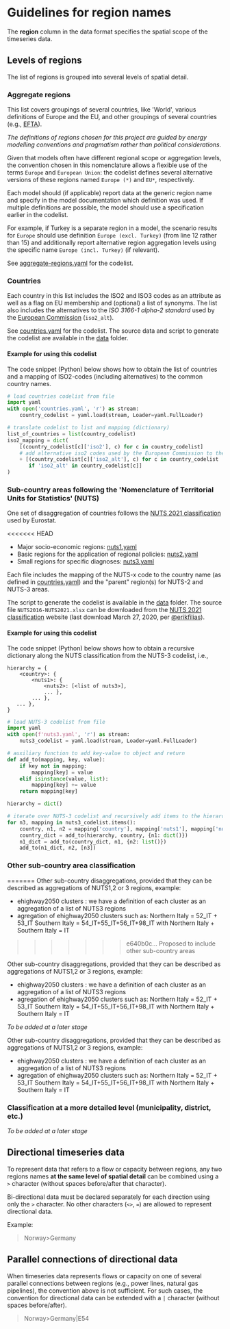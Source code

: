 # Guidelines for region names

The **region** column in the data format specifies the spatial scope
of the timeseries data.

## Levels of regions

The list of regions is grouped into several levels of spatial detail.

### Aggregate regions

This list covers groupings of several countries, like 'World', various
definitions of Europe and the EU, and other groupings of several countries
(e.g., [EFTA](https://en.wikipedia.org/wiki/European_Free_Trade_Association)).

*The definitions of regions chosen for this project are guided by energy*
*modelling conventions and pragmatism rather than political considerations.*

Given that models often have different regional scope or aggregation levels,
the convention chosen in this nomenclature allows a flexible use
of the terms `Europe` and `European Union`:
the codelist defines several alternative versions of these regions named
`Europe (*)` and `EU*`, respectively.

Each model should (if applicable) report data at the generic region name
and specify in the model documentation which definition was used.
If multiple definitions are possible, the model should use a specification
earlier in the codelist.

For example, if Turkey is a separate region in a model, the scenario results
for `Europe` should use definition `Europe (excl. Turkey)`
(from line 12 rather than 15)
and additionally report alternative region aggregation levels
using the specific name `Europe (incl. Turkey)` (if relevant).

See [aggregate-regions.yaml](aggregate-regions.yaml) for the codelist.

### Countries

Each country in this list includes the ISO2 and ISO3 codes as an attribute
as well as a flag on EU membership and (optional) a list of synonyms.
The list also includes the alternatives to the *ISO 3166-1 alpha-2 standard*
used by the [European Commission](https://en.wikipedia.org/wiki/ISO_3166-1_alpha-2)
(`iso2_alt`).

See [countries.yaml](countries.yaml) for the codelist.
The source data and script to generate the codelist are available
in the [data](data) folder.

#### Example for using this codelist

The code snippet (Python) below shows how to obtain the list of countries
and a mapping of ISO2-codes (including alternatives)
to the common country names.

```python
# load countries codelist from file
import yaml
with open('countries.yaml', 'r') as stream:
    country_codelist = yaml.load(stream, Loader=yaml.FullLoader)

# translate codelist to list and mapping (dictionary)
list_of_countries = list(country_codelist)
iso2_mapping = dict(
    [(country_codelist[c]['iso2'], c) for c in country_codelist]
    # add alternative iso2 codes used by the European Commission to the mapping
    + [(country_codelist[c]['iso2_alt'], c) for c in country_codelist
       if 'iso2_alt' in country_codelist[c]]
)
```

### Sub-country areas following the 'Nomenclature of Territorial Units for Statistics' (NUTS)

One set of disaggregation of countries follows the 
[NUTS 2021 classification](https://ec.europa.eu/eurostat/web/nuts/background)
used by Eurostat.

<<<<<<< HEAD
 - Major socio-economic regions: [nuts1.yaml](nuts1.yaml)
 - Basic regions for the application of regional policies: [nuts2.yaml](nuts2.yaml)
 - Small regions for specific diagnoses: [nuts3.yaml](nuts3.yaml)

Each file includes the mapping of the NUTS-x code to the country name
(as defined in [countries.yaml](countries.yaml))
and the "parent" region(s) for NUTS-2 and NUTS-3 areas.

The script to generate the codelist is available in the [data](data) folder.
The source file `NUTS2016-NUTS2021.xlsx` can be downloaded from the
[NUTS 2021 classification](https://ec.europa.eu/eurostat/web/nuts/background)
website (last download March 27, 2020, per [@erikfilias](https://github.com/erikfilias)).

#### Example for using this codelist

The code snippet (Python) below shows how to obtain a recursive dictionary
along the NUTS classification from the NUTS-3 codelist, i.e.,

```
hierarchy = {
    <country>: {
        <nuts1>: {
            <nuts2>: [<list of nuts3>],
            ... },
        ... },
   ... },
}
```

```python
# load NUTS-3 codelist from file
import yaml
with open(f'nuts3.yaml', 'r') as stream:
    nuts3_codelist = yaml.load(stream, Loader=yaml.FullLoader)

# auxiliary function to add key-value to object and return
def add_to(mapping, key, value):
    if key not in mapping:
        mapping[key] = value
    elif isinstance(value, list):
        mapping[key] += value
    return mapping[key]

hierarchy = dict()

# iterate over NUTS-3 codelist and recursively add items to the hierarchy dict
for n3, mapping in nuts3_codelist.items():
    country, n1, n2 = mapping['country'], mapping['nuts1'], mapping['nuts2']
    country_dict = add_to(hierarchy, country, {n1: dict()})
    n1_dict = add_to(country_dict, n1, {n2: list()})
    add_to(n1_dict, n2, [n3])
```

### Other sub-country area classification
=======
Other sub-country disaggregations, provided that they can be described as aggregations of NUTS1,2 or 3 regions, example:
- ehighway2050 clusters : we have a definition of each cluster as an aggregation of a list of NUTS3 regions
- agregation of ehighway2050 clusters such as:
    Northern Italy = 52_IT + 53_IT
    Southern Italy = 54_IT+55_IT+56_IT+98_IT
    with Northern Italy + Southern Italy = IT
>>>>>>> e640b0c... Proposed to include other sub-country areas

Other sub-country disaggregations, provided that they can be described as aggregations of NUTS1,2 or 3 regions, example:
- ehighway2050 clusters : we have a definition of each cluster as an aggregation of a list of NUTS3 regions
- agregation of ehighway2050 clusters such as:
    Northern Italy = 52_IT + 53_IT
    Southern Italy = 54_IT+55_IT+56_IT+98_IT
    with Northern Italy + Southern Italy = IT

*To be added at a later stage*

Other sub-country disaggregations, provided that they can be described as aggregations of NUTS1,2 or 3 regions, example:
- ehighway2050 clusters : we have a definition of each cluster as an aggregation of a list of NUTS3 regions
- agregation of ehighway2050 clusters such as:
Northern Italy = 52_IT + 53_IT
Southern Italy = 54_IT+55_IT+56_IT+98_IT
with Northern Italy + Southern Italy = IT


### Classification at a more detailed level (municipality, district, etc.)

*To be added at a later stage*

## Directional timeseries data

To represent data that refers to a flow or capacity between regions,
any two regions names **at the same level of spatial detail** can be
combined using a `>` character (without spaces before/after that character).

Bi-directional data must be declared separately for each direction using only
the `>` character. No other characters (`<>`, `=`) are allowed to
represent directional data.

Example:

> Norway>Germany

## Parallel connections of directional data

When timeseries data represents flows or capacity on one of several parallel
connections between regions (e.g., power lines, natural gas pipelines), the
convention above is not sufficient. For such cases, the convention for 
directional data can be extended with a `|` character 
(without spaces before/after).

> Norway>Germany|E54
